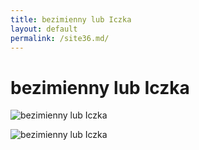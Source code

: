 ```yaml
---
title: bezimienny lub Iczka
layout: default
permalink: /site36.md/
---
```

bezimienny lub Iczka
===============================================================================================


![bezimienny lub Iczka](https://wallup.net/wp-content/uploads/2015/12/167403-snow-lake-frozen_lake-Kazakhstan-ice-mountain-landscape-nature-reflection-snowy_peak-valley.jpg)

![bezimienny lub Iczka](https://media.nautaliaviajes.com/ofertas/destinos/540x360/144/destaca-por/visitas-destacadas.jpg)